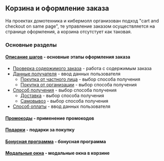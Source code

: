 ## Корзина и оформление заказа
На проектах домотехника и кибермолл организован подход "cart and checkout on same page", те управление заказом осуществляется на странице оформления, а корзина отсутстует как таковая.
### Основные разделы
#### [Описание шагов](steps/) - основные этапы оформления заказа
* [Проверка содержимого заказа](steps/order-list/) - работа с содержимым заказа
* [Данные получателя](steps/user-info/) - ввод данных пользователя
	* [Покупка от частного лица](steps/user-info/personal/) - выбор способа получения
	* [Покупка от организации](steps/user-info/company/) - выбор способа получения
* [Способ получения](steps/getting/) - выбор способа получения
	* [Доставка](steps/getting/delivery/) - выбор способа получения
	* [Самовывоз](steps/getting/pickup/) - выбор способа получения
* [Способ оплаты](steps/payment/) - ввод данных пользователя
#### [Промокоды](promocodes/) - применение промокодов
#### [Подарки](gifts/) - подарки за покупку
#### [Бонусная программа](bonus/) - бонусная программа 
#### [Модальные окна](modal/) - модальные окна в корзине



